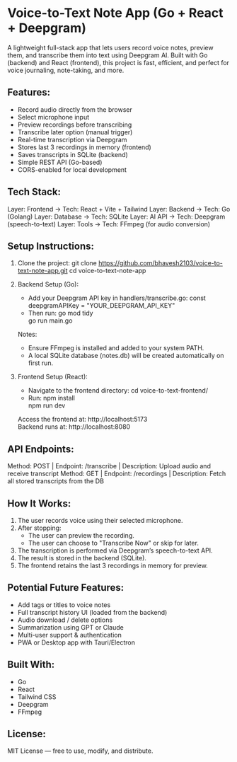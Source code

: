 # Voice-to-Text Note App (Go + React + Deepgram)

A lightweight full-stack app that lets users record voice notes, preview them, and transcribe them into text using Deepgram AI. Built with Go (backend) and React (frontend), this project is fast, efficient, and perfect for voice journaling, note-taking, and more.

## Features:
- Record audio directly from the browser
- Select microphone input
- Preview recordings before transcribing
- Transcribe later option (manual trigger)
- Real-time transcription via Deepgram
- Stores last 3 recordings in memory (frontend)
- Saves transcripts in SQLite (backend)
- Simple REST API (Go-based)
- CORS-enabled for local development

## Tech Stack:
Layer:     Frontend  -> Tech: React + Vite + Tailwind
Layer:     Backend   -> Tech: Go (Golang)
Layer:     Database  -> Tech: SQLite
Layer:     AI API    -> Tech: Deepgram (speech-to-text)
Layer:     Tools     -> Tech: FFmpeg (for audio conversion)

## Setup Instructions:

1. Clone the project:
   git clone https://github.com/bhavesh2103/voice-to-text-note-app.git
   cd voice-to-text-note-app

2. Backend Setup (Go):
   - Add your Deepgram API key in handlers/transcribe.go:
     const deepgramAPIKey = "YOUR_DEEPGRAM_API_KEY"
   - Then run:
     go mod tidy  
     go run main.go

   Notes:
   - Ensure FFmpeg is installed and added to your system PATH.
   - A local SQLite database (notes.db) will be created automatically on first run.

3. Frontend Setup (React):
   - Navigate to the frontend directory:
     cd voice-to-text-frontend/
   - Run:
     npm install  
     npm run dev

   Access the frontend at: http://localhost:5173  
   Backend runs at: http://localhost:8080

## API Endpoints:
Method: POST   | Endpoint: /transcribe   | Description: Upload audio and receive transcript
Method: GET    | Endpoint: /recordings   | Description: Fetch all stored transcripts from the DB

## How It Works:
1. The user records voice using their selected microphone.
2. After stopping:
   - The user can preview the recording.
   - The user can choose to "Transcribe Now" or skip for later.
3. The transcription is performed via Deepgram’s speech-to-text API.
4. The result is stored in the backend (SQLite).
5. The frontend retains the last 3 recordings in memory for preview.

## Potential Future Features:
- Add tags or titles to voice notes
- Full transcript history UI (loaded from the backend)
- Audio download / delete options
- Summarization using GPT or Claude
- Multi-user support & authentication
- PWA or Desktop app with Tauri/Electron

## Built With:
- Go
- React
- Tailwind CSS
- Deepgram
- FFmpeg

## License:
MIT License — free to use, modify, and distribute.
